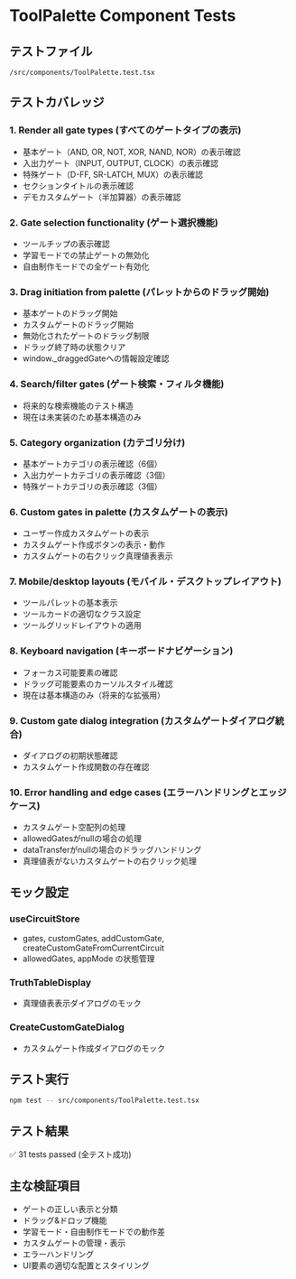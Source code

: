 # ToolPalette Component Tests

## テストファイル
`/src/components/ToolPalette.test.tsx`

## テストカバレッジ

### 1. Render all gate types (すべてのゲートタイプの表示)
- 基本ゲート（AND, OR, NOT, XOR, NAND, NOR）の表示確認
- 入出力ゲート（INPUT, OUTPUT, CLOCK）の表示確認
- 特殊ゲート（D-FF, SR-LATCH, MUX）の表示確認
- セクションタイトルの表示確認
- デモカスタムゲート（半加算器）の表示確認

### 2. Gate selection functionality (ゲート選択機能)
- ツールチップの表示確認
- 学習モードでの禁止ゲートの無効化
- 自由制作モードでの全ゲート有効化

### 3. Drag initiation from palette (パレットからのドラッグ開始)
- 基本ゲートのドラッグ開始
- カスタムゲートのドラッグ開始  
- 無効化されたゲートのドラッグ制限
- ドラッグ終了時の状態クリア
- window._draggedGateへの情報設定確認

### 4. Search/filter gates (ゲート検索・フィルタ機能)
- 将来的な検索機能のテスト構造
- 現在は未実装のため基本構造のみ

### 5. Category organization (カテゴリ分け)
- 基本ゲートカテゴリの表示確認（6個）
- 入出力ゲートカテゴリの表示確認（3個）
- 特殊ゲートカテゴリの表示確認（3個）

### 6. Custom gates in palette (カスタムゲートの表示)
- ユーザー作成カスタムゲートの表示
- カスタムゲート作成ボタンの表示・動作
- カスタムゲートの右クリック真理値表表示

### 7. Mobile/desktop layouts (モバイル・デスクトップレイアウト)
- ツールパレットの基本表示
- ツールカードの適切なクラス設定
- ツールグリッドレイアウトの適用

### 8. Keyboard navigation (キーボードナビゲーション)
- フォーカス可能要素の確認
- ドラッグ可能要素のカーソルスタイル確認
- 現在は基本構造のみ（将来的な拡張用）

### 9. Custom gate dialog integration (カスタムゲートダイアログ統合)
- ダイアログの初期状態確認
- カスタムゲート作成関数の存在確認

### 10. Error handling and edge cases (エラーハンドリングとエッジケース)
- カスタムゲート空配列の処理
- allowedGatesがnullの場合の処理
- dataTransferがnullの場合のドラッグハンドリング
- 真理値表がないカスタムゲートの右クリック処理

## モック設定

### useCircuitStore
- gates, customGates, addCustomGate, createCustomGateFromCurrentCircuit
- allowedGates, appMode の状態管理

### TruthTableDisplay
- 真理値表表示ダイアログのモック

### CreateCustomGateDialog  
- カスタムゲート作成ダイアログのモック

## テスト実行
```bash
npm test -- src/components/ToolPalette.test.tsx
```

## テスト結果
✅ 31 tests passed (全テスト成功)

## 主な検証項目
- ゲートの正しい表示と分類
- ドラッグ&ドロップ機能
- 学習モード・自由制作モードでの動作差
- カスタムゲートの管理・表示
- エラーハンドリング
- UI要素の適切な配置とスタイリング